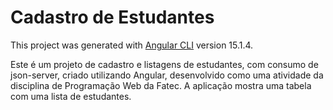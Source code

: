 # Cadastro de Estudantes

This project was generated with [Angular CLI](https://github.com/angular/angular-cli) version 15.1.4.

Este é um projeto de cadastro e listagens de estudantes, com consumo de json-server, criado utilizando Angular, desenvolvido como uma atividade da disciplina de Programação Web da Fatec. A aplicação mostra uma tabela com uma lista de estudantes.


